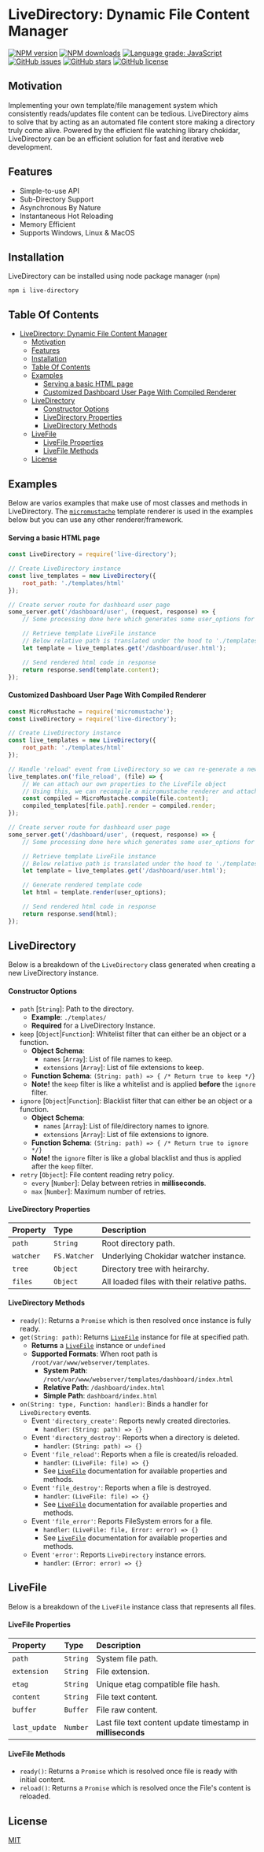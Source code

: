 # LiveDirectory: Dynamic File Content Manager

<div align="left">

[![NPM version](https://img.shields.io/npm/v/live-directory.svg?style=flat)](https://www.npmjs.com/package/live-directory)
[![NPM downloads](https://img.shields.io/npm/dm/live-directory.svg?style=flat)](https://www.npmjs.com/package/live-directory)
[![Language grade: JavaScript](https://img.shields.io/lgtm/grade/javascript/g/kartikk221/live-directory.svg?logo=lgtm&logoWidth=18)](https://lgtm.com/projects/g/kartikk221/live-directory/context:javascript)
[![GitHub issues](https://img.shields.io/github/issues/kartikk221/live-directory)](https://github.com/kartikk221/live-directory/issues)
[![GitHub stars](https://img.shields.io/github/stars/kartikk221/live-directory)](https://github.com/kartikk221/live-directory/stargazers)
[![GitHub license](https://img.shields.io/github/license/kartikk221/live-directory)](https://github.com/kartikk221/live-directory/blob/master/LICENSE)

</div>

## Motivation
Implementing your own template/file management system which consistently reads/updates file content can be tedious. LiveDirectory aims to solve that by acting as an automated file content store making a directory truly come alive. Powered by the efficient file watching library chokidar, LiveDirectory can be an efficient solution for fast and iterative web development.

## Features
- Simple-to-use API
- Sub-Directory Support
- Asynchronous By Nature
- Instantaneous Hot Reloading
- Memory Efficient
- Supports Windows, Linux & MacOS

## Installation
LiveDirectory can be installed using node package manager (`npm`)
```
npm i live-directory
```

## Table Of Contents
- [LiveDirectory: Dynamic File Content Manager](#livedirectory-dynamic-file-content-manager)
  - [Motivation](#motivation)
  - [Features](#features)
  - [Installation](#installation)
  - [Table Of Contents](#table-of-contents)
  - [Examples](#examples)
      - [Serving a basic HTML page](#serving-a-basic-html-page)
      - [Customized Dashboard User Page With Compiled Renderer](#customized-dashboard-user-page-with-compiled-renderer)
  - [LiveDirectory](#livedirectory)
      - [Constructor Options](#constructor-options)
      - [LiveDirectory Properties](#livedirectory-properties)
      - [LiveDirectory Methods](#livedirectory-methods)
  - [LiveFile](#livefile)
      - [LiveFile Properties](#livefile-properties)
      - [LiveFile Methods](#livefile-methods)
  - [License](#license)

## Examples
Below are varios examples that make use of most classes and methods in LiveDirectory. The [`micromustache`](https://www.npmjs.com/package/micromustache) template renderer is used in the examples below but you can use any other renderer/framework.

#### Serving a basic HTML page
```javascript
const LiveDirectory = require('live-directory');

// Create LiveDirectory instance
const live_templates = new LiveDirectory({
    root_path: './templates/html'
});

// Create server route for dashboard user page
some_server.get('/dashboard/user', (request, response) => {
    // Some processing done here which generates some user_options for rendering page uniquely

    // Retrieve template LiveFile instance
    // Below relative path is translated under the hood to './templates/html/dashboard/user.html'
    let template = live_templates.get('/dashboard/user.html');

    // Send rendered html code in response
    return response.send(template.content);
});
```

#### Customized Dashboard User Page With Compiled Renderer
```javascript
const MicroMustache = require('micromustache');
const LiveDirectory = require('live-directory');

// Create LiveDirectory instance
const live_templates = new LiveDirectory({
    root_path: './templates/html'
});

// Handle 'reload' event from LiveDirectory so we can re-generate a new compiled micromustache instance on each file content update
live_templates.on('file_reload', (file) => {
    // We can attach our own properties to the LiveFile object
    // Using this, we can recompile a micromustache renderer and attach onto LiveFile
    const compiled = MicroMustache.compile(file.content);
    compiled_templates[file.path].render = compiled.render;
});

// Create server route for dashboard user page
some_server.get('/dashboard/user', (request, response) => {
    // Some processing done here which generates some user_options for rendering page uniquely

    // Retrieve template LiveFile instance
    // Below relative path is translated under the hood to './templates/html/dashboard/user.html'
    let template = live_templates.get('/dashboard/user.html');

    // Generate rendered template code
    let html = template.render(user_options);

    // Send rendered html code in response
    return response.send(html);
});
```

## LiveDirectory
Below is a breakdown of the `LiveDirectory` class generated when creating a new LiveDirectory instance.

#### Constructor Options
* `path` [`String`]: Path to the directory.
  * **Example**: `./templates/`
  * **Required** for a LiveDirectory Instance.
* `keep` [`Object`|`Function`]: Whitelist filter that can either be an object or a function.
  * **Object Schema**:
    * `names` [`Array`]: List of file names to keep.
    * `extensions` [`Array`]: List of file extensions to keep.
  * **Function Schema**: `(String: path) => { /* Return true to keep */}`
  * **Note!** the `keep` filter is like a whitelist and is applied **before** the `ignore` filter.
* `ignore` [`Object`|`Function`]: Blacklist filter that can either be an object or a function.
  * **Object Schema**:
    * `names` [`Array`]: List of file/directory names to ignore.
    * `extensions` [`Array`]: List of file extensions to ignore.
  * **Function Schema**: `(String: path) => { /* Return true to ignore */}`
  * **Note!** the `ignore` filter is like a global blacklist and thus is applied after the `keep` filter.
* `retry` [`Object`]: File content reading retry policy.
  * `every` [`Number`]: Delay between retries in **milliseconds**.
  * `max` [`Number`]: Maximum number of retries.

#### LiveDirectory Properties
| Property  | Type     | Description                |
| :-------- | :------- | :------------------------- |
| `path` | `String` | Root directory path. |
| `watcher` | `FS.Watcher` | Underlying Chokidar watcher instance. |
| `tree` | `Object` | Directory tree with heirarchy. |
| `files` | `Object` | All loaded files with their relative paths. |

#### LiveDirectory Methods
* `ready()`: Returns a `Promise` which is then resolved once instance is fully ready.
* `get(String: path)`: Returns [`LiveFile`](#livefile) instance for file at specified path.
  * **Returns** a [`LiveFile`](#livefile) instance or `undefined`
  * **Supported Formats**: When root path is `/root/var/www/webserver/templates`.
    * **System Path**: `/root/var/www/webserver/templates/dashboard/index.html`
    * **Relative Path**: `/dashboard/index.html`
    * **Simple Path**: `dashboard/index.html`
* `on(String: type, Function: handler)`: Binds a handler for `LiveDirectory` events.
  * Event `'directory_create'`: Reports newly created directories.
    * `handler`: `(String: path) => {}`
  * Event `'directory_destroy'`: Reports when a directory is deleted.
    * `handler`: `(String: path) => {}`
  * Event `'file_reload'`: Reports when a file is created/is reloaded.
    * `handler`: `(LiveFile: file) => {}`
    * See [`LiveFile`](#livefile) documentation for available properties and methods.
  * Event `'file_destroy'`: Reports when a file is destroyed.
    * `handler`: `(LiveFile: file) => {}`
    * See [`LiveFile`](#livefile) documentation for available properties and methods.
  * Event `'file_error'`: Reports FileSystem errors for a file.
    * `handler`: `(LiveFile: file, Error: error) => {}`
    * See [`LiveFile`](#livefile) documentation for available properties and methods.
  * Event `'error'`: Reports `LiveDirectory` instance errors.
    * `handler`: `(Error: error) => {}`

## LiveFile
Below is a breakdown of the `LiveFile` instance class that represents all files.

#### LiveFile Properties
| Property  | Type     | Description                |
| :-------- | :------- | :------------------------- |
| `path` | `String` | System file path. |
| `extension` | `String` | File extension. |
| `etag` | `String` | Unique etag compatible file hash. |
| `content` | `String` | File text content. |
| `buffer` | `Buffer` | File raw content. |
| `last_update` | `Number` | Last file text content update timestamp in **milliseconds** |

#### LiveFile Methods
* `ready()`: Returns a `Promise` which is resolved once file is ready with initial content.
* `reload()`: Returns a `Promise` which is resolved once the File's content is reloaded.

## License
[MIT](./LICENSE)